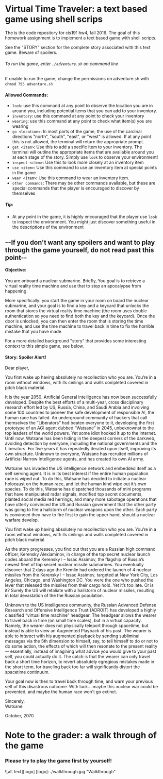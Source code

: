# Virtual Time Traveler: a text based game using shell scrips

The is the code repository for cis191 hw4, fall 2016. The goal of this homework assignment is to implement a text based game with shell scripts.

See the "STORY" section for the complete story associated with this text game. Beware of spoilers.

###### To run the game, enter `./adventure.sh` on command line ######
If unable to run the game, change the permissions on adventure.sh with `chmod 755 adventure.sh`

#### Allowed Commands: ####
- `look`: use this command at any point to observe the location you are in
around you, including potential items that you can add to your inventory.
- `inventory`: use this command at any point to check
your inventory
- `wearing`: use this command at any point to check what item(s) you are wearing
- `go <location>`: In most parts of the game, the use of the cardinal
directions "north", "south", "east", or "west" is allowed. If at any point this is not allowed, the terminal will return the appropriate prompt.
- `get <item>`: Use this to add a specific item to your inventory. The terminal will outline the appropriate items that are available around you at each stage of the story. Simply use `look` to observe your environment!
- `inspect <item>`: Use this to look more closely at an inventory item
- `use <item>`: Use this command to use an inventory item at special points in the game
- `wear <item>`: Use this command to wear an inventory item.
- `other commands`: There may be other commands available, but these are special commands
that the player is encouraged to discover by themselves

##### Tip: #####
- At any point in the game, it is highly encouraged that the player use `look` to
inspect the environment. You might just discover something useful in the descriptions of the environment

## --If you don't want any spoilers and want to play through the game yourself, do not read past this point-- ##
#### Objective: ####
You are onboard a nuclear submarine. Briefly, You goal is to retrieve a virtual reality time machine and use that to stop an apocalypse from happening.

More specifically: you start the game in your room on board the nuclear submarine,
and your goal is to find a key and a keycard that unlocks the room that stores the virtual reality time machine (the room uses double authentication so you need to find both the key and the keycard). Once the door is unlocked, you can then enter the room that is storing the time machine, and use the time machine to travel back in time to fix the horrible mistake that you have made.

For a more detailed background "story" that provides some interesting context to this simple game, see below.

#### Story: Spoiler Alert!
Dear player,

You first wake up having absolutely no recollection who you are. You’re in a room without windows, with its ceilings and walls completed covered in pitch black material.

It is the year 2050. Artificial General Intelligence has now been successfully
developed. Despite the best efforts of a multi-year, cross disciplinary research
effort led by US, Russia, China, and Saudi Arabia and involving some 100
countries to pioneer the safe development of responsible AI, the human race has
failed. An underground community of hackers that call themselves the
“Liberators” had beaten everyone to it, developing the first prototype of an AGI
agent dubbed “Watsane” in 2045, unbeknownst to the top leaders of the world
powers. Yet some idiot hooked it up to the internet. Until now, Watsane has been
hiding in the deepest corners of the darkweb, avoiding detection by everyone,
including the national governments and the Liberators. For five years it has
repeatedly iterated upon itself, improving its own structure. Unknown to
everyone, Watsane has recruited millions of Artificial Narrow Intelligence
agents, and has created its own AI army.

Watsane has invaded the US intelligence network and embedded itself as a self
serving agent. It is in its best interest if the entire human population race is
wiped out. To do this, Watsane has decided to initiate a nuclear holocaust on
the human race, and let the human kind wipe out it’s own species. To do this,
Watsane has dispatched thousands of mini programs that have manipulated radar
signals, modified top secret documents, planted social media red herrings, and
many more sabotage operations that have utterly convinced the US and Russian
government that the other party was going to fire a hailstorm of nuclear weapons
upon the other. Each party is convinced they have to fire first to gain the
upper hand, should a nuclear warfare develop.

You first wake up having absolutely no recollection who you are. You’re in a
room without windows, with its ceilings and walls completed covered in pitch
black material.

As the story progresses, you find out that you are a Russian high command
officer, Kerensky Alexiaminov, in charge of the top secret nuclear launch codes aboard the Kerensky I –
Issac Assimov, the flagship of Russia’s newest fleet of top secret nuclear
missile submarines. You eventually discover that 2 days ago the Kremlin had
ordered the launch of 4 nuclear missiles from the Kerensky I – Issac Assimov,
targeted at New York City, Los Angeles, Chicago, and Washington DC. You were the
one who pushed the lever that released the missiles from their cargo hold. Yet
it’s too late. Or is it? Surely the US will retaliate with a hailstorm of nuclear missiles, resulting in total devastation of the the Russian population.

Unknown to the US intelligence community, the Russian Advanced Defense Research
and Offensive Intelligence Trust (ADROIT) has developed a highly classified “virtual time machine” headgear. The headgear allows the wearer to travel back in time (on small time scales), but in a virtual capacity. Namely, the wearer does not physically teleport through spacetime, but instead is able to view an Augmented Playback  of his past. The wearer is able to *interact* with his augmented playback by sending subliminal messages via the 5th dimension to himself, say, to tell himself to do or not to do some action, the effects of which will then resonate to the present reality -- essentially, instead of imagining what advice you would give to your past self, you could actually do it. The catch is that the wearer can only travel back a short time horizon, to revert absolutely egregious mistakes made in the short term, for traveling back too far will significantly distort the spacetime continuum.

Your goal now is then to travel back through time, and warn your previous self of this disastrous outcome. With luck... maybe this nuclear war could be prevented, and maybe the human race won't go extinct.

Sincerely,  
Watsane

October, 2070

# Note to the grader: a walk through of the game #
### Please try to play the game first by yourself! ###

![alt text][logo]
[logo]: ./walkthrough.jpg "Walkthrough"
